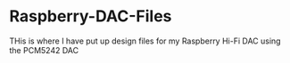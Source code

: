 # Raspberry-DAC-Files
THis is where I have put up design files for my Raspberry Hi-Fi DAC using the PCM5242 DAC
